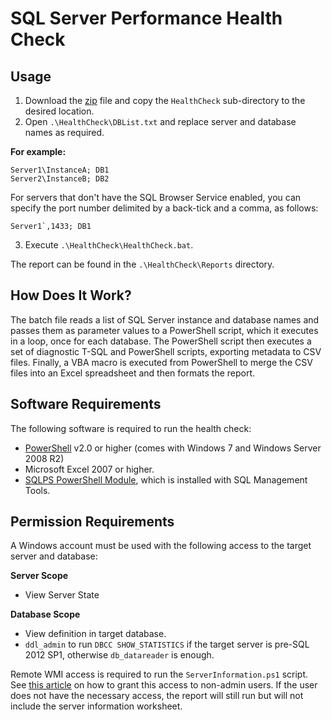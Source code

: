 # SQL Server Performance Health Check

## Usage

1. Download the [zip] file and copy the `HealthCheck` sub-directory to the
   desired location.
2. Open `.\HealthCheck\DBList.txt` and replace server and database names as
   required.

**For example:**

    Server1\InstanceA; DB1
    Server2\InstanceB; DB2

For servers that don't have the SQL Browser Service enabled, you can specify the
port number delimited by a back-tick and a comma, as follows:

    Server1`,1433; DB1

3. Execute `.\HealthCheck\HealthCheck.bat`.

The report can be found in the `.\HealthCheck\Reports` directory.

## How Does It Work?

The batch file reads a list of SQL Server instance and database names and passes
them as parameter values to a PowerShell script, which it executes in a loop,
once for each database. The PowerShell script then executes a set of diagnostic
T-SQL and PowerShell scripts, exporting metadata to CSV files. Finally, a VBA
macro is executed from PowerShell to merge the CSV files into an Excel
spreadsheet and then formats the report.

## Software Requirements

The following software is required to run the health check:

- [PowerShell] v2.0 or higher (comes with Windows 7 and Windows Server 2008 R2)
- Microsoft Excel 2007 or higher.
- [SQLPS PowerShell Module], which is installed with SQL Management Tools.

## Permission Requirements

A Windows account must be used with the following access to the target server
and database:

**Server Scope**

- View Server State

**Database Scope**

- View definition in target database.
- `ddl_admin` to run `DBCC SHOW_STATISTICS` if the target server is pre-SQL 2012
  SP1, otherwise `db_datareader` is enough.

Remote WMI access is required to run the `ServerInformation.ps1` script. See
[this article] on how to grant this access to non-admin users. If the user does
not have the necessary access, the report will still run but will not include
the server information worksheet.

[PowerShell]: https://msdn.microsoft.com/en-us/powershell/scripting/setup/installing-windows-powershell
[SQLPS PowerShell Module]: https://msdn.microsoft.com/en-us/library/hh245198.aspx
[zip]: https://github.com/jonlabelle/HealthCheck/archive/master.zip
[this article]: http://www.adilhindistan.com/2013/10/permissions-to-access-wmi-remotely.html
